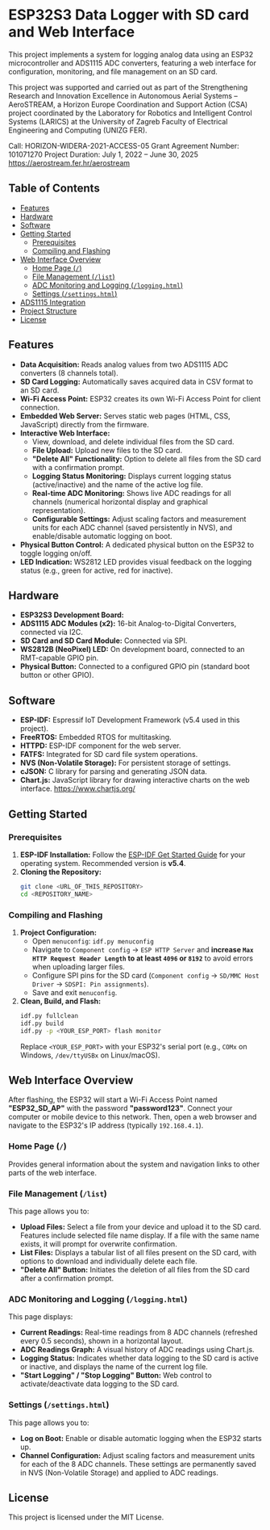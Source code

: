 # ESP32S3 Data Logger with SD card and Web Interface

This project implements a system for logging analog data using an ESP32 microcontroller and ADS1115 ADC converters, featuring a web interface for configuration, monitoring, and file management on an SD card.

This project was supported and carried out as part of the Strengthening Research and Innovation Excellence in Autonomous Aerial Systems – AeroSTREAM, a Horizon Europe Coordination and Support Action (CSA) project coordinated by the Laboratory for Robotics and Intelligent Control Systems (LARICS) at the University of Zagreb Faculty of Electrical Engineering and Computing (UNIZG FER).

Call: HORIZON-WIDERA-2021-ACCESS-05
Grant Agreement Number: 101071270
Project Duration: July 1, 2022 – June 30, 2025
https://aerostream.fer.hr/aerostream

## Table of Contents
- [Features](#features)
- [Hardware](#hardware)
- [Software](#software)
- [Getting Started](#getting-started)
  - [Prerequisites](#prerequisites)
  - [Compiling and Flashing](#compiling-and-flashing)
- [Web Interface Overview](#web-interface-overview)
  - [Home Page (`/`)](#home-page--)
  - [File Management (`/list`)](#file-management-list)
  - [ADC Monitoring and Logging (`/logging.html`)](#adc-monitoring-and-logging-logginghtml)
  - [Settings (`/settings.html`)](#settings-settingshtml)
- [ADS1115 Integration](#ads1115-integration)
- [Project Structure](#project-structure)
- [License](#license)

## Features
* **Data Acquisition:** Reads analog values from two ADS1115 ADC converters (8 channels total).
* **SD Card Logging:** Automatically saves acquired data in CSV format to an SD card.
* **Wi-Fi Access Point:** ESP32 creates its own Wi-Fi Access Point for client connection.
* **Embedded Web Server:** Serves static web pages (HTML, CSS, JavaScript) directly from the firmware.
* **Interactive Web Interface:**
    * View, download, and delete individual files from the SD card.
    * **File Upload:** Upload new files to the SD card.
    * **"Delete All" Functionality:** Option to delete all files from the SD card with a confirmation prompt.
    * **Logging Status Monitoring:** Displays current logging status (active/inactive) and the name of the active log file.
    * **Real-time ADC Monitoring:** Shows live ADC readings for all channels (numerical horizontal display and graphical representation).
    * **Configurable Settings:** Adjust scaling factors and measurement units for each ADC channel (saved persistently in NVS), and enable/disable automatic logging on boot.
* **Physical Button Control:** A dedicated physical button on the ESP32 to toggle logging on/off.
* **LED Indication:** WS2812 LED provides visual feedback on the logging status (e.g., green for active, red for inactive).

## Hardware
* **ESP32S3 Development Board:** 
* **ADS1115 ADC Modules (x2):** 16-bit Analog-to-Digital Converters, connected via I2C.
* **SD Card and SD Card Module:** Connected via SPI.
* **WS2812B (NeoPixel) LED:** On development board, connected to an RMT-capable GPIO pin.
* **Physical Button:** Connected to a configured GPIO pin (standard boot button or other GPIO).

## Software
* **ESP-IDF:** Espressif IoT Development Framework (v5.4 used in this project).
* **FreeRTOS:** Embedded RTOS for multitasking.
* **HTTPD:** ESP-IDF component for the web server.
* **FATFS:** Integrated for SD card file system operations.
* **NVS (Non-Volatile Storage):** For persistent storage of settings.
* **cJSON:** C library for parsing and generating JSON data.
* **Chart.js:** JavaScript library for drawing interactive charts on the web interface. https://www.chartjs.org/

## Getting Started

### Prerequisites
1.  **ESP-IDF Installation:** Follow the [ESP-IDF Get Started Guide](https://docs.espressif.com/projects/esp-idf/en/latest/esp32/get-started/index.html) for your operating system. Recommended version is **v5.4**.
2.  **Cloning the Repository:**
    ```bash
    git clone <URL_OF_THIS_REPOSITORY>
    cd <REPOSITORY_NAME>
    ```

### Compiling and Flashing
1.  **Project Configuration:**
    * Open `menuconfig`: `idf.py menuconfig`
    * Navigate to `Component config` -> `ESP HTTP Server` and **increase `Max HTTP Request Header Length` to at least `4096` or `8192`** to avoid errors when uploading larger files.
    * Configure SPI pins for the SD card (`Component config` -> `SD/MMC Host Driver` -> `SDSPI: Pin assignments`).
    * Save and exit `menuconfig`.
2.  **Clean, Build, and Flash:**
    ```bash
    idf.py fullclean
    idf.py build
    idf.py -p <YOUR_ESP_PORT> flash monitor
    ```
    Replace `<YOUR_ESP_PORT>` with your ESP32's serial port (e.g., `COMx` on Windows, `/dev/ttyUSBx` on Linux/macOS).

## Web Interface Overview

After flashing, the ESP32 will start a Wi-Fi Access Point named **"ESP32\_SD\_AP"** with the password **"password123"**. Connect your computer or mobile device to this network.
Then, open a web browser and navigate to the ESP32's IP address (typically `192.168.4.1`).

### Home Page (`/`)
Provides general information about the system and navigation links to other parts of the web interface.

### File Management (`/list`)
This page allows you to:
* **Upload Files:** Select a file from your device and upload it to the SD card. Features include selected file name display. If a file with the same name exists, it will prompt for overwrite confirmation.
* **List Files:** Displays a tabular list of all files present on the SD card, with options to download and individually delete each file.
* **"Delete All" Button:** Initiates the deletion of all files from the SD card after a confirmation prompt.

### ADC Monitoring and Logging (`/logging.html`)
This page displays:
* **Current Readings:** Real-time readings from 8 ADC channels (refreshed every 0.5 seconds), shown in a horizontal layout.
* **ADC Readings Graph:** A visual history of ADC readings using Chart.js.
* **Logging Status:** Indicates whether data logging to the SD card is active or inactive, and displays the name of the current log file.
* **"Start Logging" / "Stop Logging" Button:** Web control to activate/deactivate data logging to the SD card.

### Settings (`/settings.html`)
This page allows you to:
* **Log on Boot:** Enable or disable automatic logging when the ESP32 starts up.
* **Channel Configuration:** Adjust scaling factors and measurement units for each of the 8 ADC channels. These settings are permanently saved in NVS (Non-Volatile Storage) and applied to ADC readings.

## License
This project is licensed under the MIT License.
